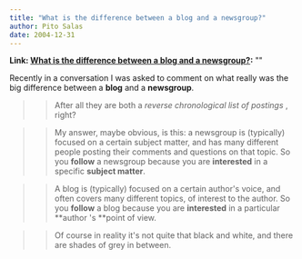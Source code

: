 ```yaml
---
title: "What is the difference between a blog and a newsgroup?"
author: Pito Salas
date: 2004-12-31
---
```


**Link: [What is the difference between a blog and a newsgroup?](None):** ""

Recently in a conversation I was asked to comment on what really was the big
difference between a **blog** and a **newsgroup**.

>>

>> After all they are both a _reverse chronological list of postings_ , right?

>>

>> My answer, maybe obvious, is this: a newsgroup is (typically) focused on a
certain subject matter, and has many different people posting their comments
and questions on that topic. So you **follow** a newsgroup because you are
**interested** in a specific **subject matter**.

>>

>> A blog is (typically) focused on a certain author's voice, and often covers
many different topics, of interest to the author. So you **follow** a blog
because you are **interested** in a particular **author 's **point of view.

>>

>> Of course in reality it's not quite that black and white, and there are
shades of grey in between.


